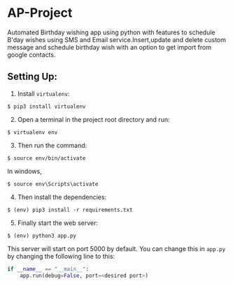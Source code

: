 # AP-Project
Automated Birthday wishing app using python with features to schedule B'day wishes using SMS and Email service.Insert,update and delete custom message and schedule birthday wish with an option to get import from google contacts.      

## Setting Up:
1. Install `virtualenv`:
```
$ pip3 install virtualenv
```

2. Open a terminal in the project root directory and run:
```
$ virtualenv env
```

3. Then run the command:
```
$ source env/bin/activate
```
In windows,
```
$ source env\Scripts\activate
```

4. Then install the dependencies:
```
$ (env) pip3 install -r requirements.txt
```

5. Finally start the web server:
```
$ (env) python3 app.py
```

This server will start on port 5000 by default. You can change this in `app.py` by changing the following line to this:

```python
if __name__ == "__main__":
    app.run(debug=False, port=<desired port>)
```
